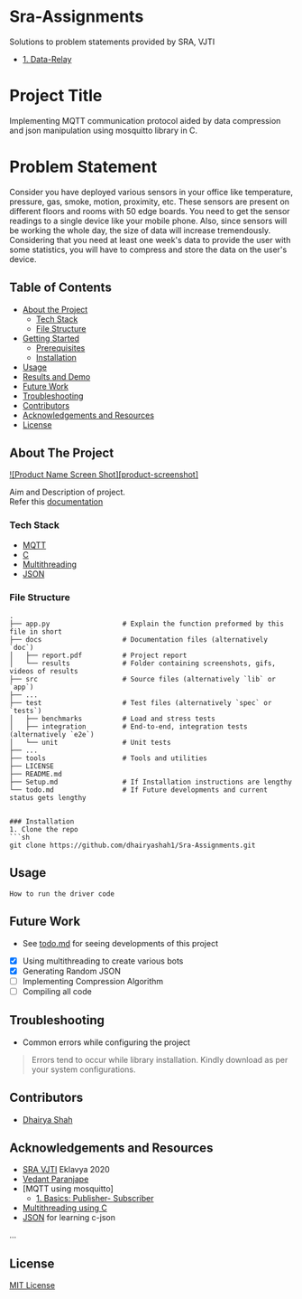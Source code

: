 # Sra-Assignments
Solutions to problem statements provided by SRA, VJTI
  * [1. Data-Relay](https://github.com/dhairyashah1/Sra-Assignments)
<!--If you are not familiar with writing readme refer [this](https://guides.github.com/features/mastering-markdown/). 
> Don't include this line in readme :smiley:   -->

# Project Title 
Implementing MQTT communication protocol aided by data compression and json manipulation using mosquitto library in C.


# Problem Statement
Consider you have deployed various sensors in your office like temperature, pressure, gas, smoke, motion, proximity, etc. These sensors are present on different floors and rooms with 50 edge boards. You need to get the sensor readings to a single device like your mobile phone. Also, since sensors will be working the whole day, the size of data will increase tremendously. Considering that you need at least one week's data to provide the user with some statistics, you will have to compress and store the data on the user's device.


<!-- TABLE OF CONTENTS -->
## Table of Contents

* [About the Project](#about-the-project)
  * [Tech Stack](#tech-stack)
  * [File Structure](#file-structure)
* [Getting Started](#getting-started)
  * [Prerequisites](#prerequisites)
  * [Installation](#installation)
* [Usage](#usage)
* [Results and Demo](#results-and-demo)
* [Future Work](#future-work)
* [Troubleshooting](#troubleshooting)
* [Contributors](#contributors)
* [Acknowledgements and Resources](#acknowledgements-and-resources)
* [License](#license)


<!-- ABOUT THE PROJECT -->
## About The Project
[![Product Name Screen Shot][product-screenshot]](https://example.com)  

Aim and Description of project.  
Refer this [documentation](https://link/to/report/)

### Tech Stack
* [MQTT]()
* [C]()
* [Multithreading]()  
* [JSON]()

### File Structure
    .
    ├── app.py                  # Explain the function preformed by this file in short
    ├── docs                    # Documentation files (alternatively `doc`)
    │   ├── report.pdf          # Project report
    │   └── results             # Folder containing screenshots, gifs, videos of results
    ├── src                     # Source files (alternatively `lib` or `app`)
    ├── ...
    ├── test                    # Test files (alternatively `spec` or `tests`)
    │   ├── benchmarks          # Load and stress tests
    │   ├── integration         # End-to-end, integration tests (alternatively `e2e`)
    │   └── unit                # Unit tests
    ├── ...
    ├── tools                   # Tools and utilities
    ├── LICENSE
    ├── README.md 
    ├── Setup.md                # If Installation instructions are lengthy
    └── todo.md                 # If Future developments and current status gets lengthy
    

<!-- GETTING STARTED 
## Getting Started

### Prerequisites

* See [SETUP.md](https://link/to/setup.md) if there are plenty of instructions
* List of softwares with version tested on 
```sh
How to install them
```

* **ESP-IDF v4.0 and above**

  You can visit the [ESP-IDF Programmming Guide](https://docs.espressif.com/projects/esp-idf/en/latest/get-started/index.html#installation-step-by-step) for the installation steps.
  
* See if you can make requirements.txt  
```sh
pip install -r "requirements.txt" -->
```

### Installation
1. Clone the repo
```sh
git clone https://github.com/dhairyashah1/Sra-Assignments.git
```


<!-- USAGE EXAMPLES -->
## Usage
```
How to run the driver code
```


<!-- RESULTS AND DEMO
## Results and Demo
Use this space to show useful examples of how a project can be used. Additional screenshots, code examples and demos work well in this space.  
[**result screenshots**](https://result.png)  
![**result gif or video**](https://result.gif)  

| Use  |  Table  |
|:----:|:-------:| 
| For  | Comparison| -->


<!-- FUTURE WORK -->
## Future Work
* See [todo.md](https://todo.md) for seeing developments of this project
- [x] Using multithreading to create various bots
- [x] Generating Random JSON
- [ ] Implementing Compression Algorithm
- [ ] Compiling all code

<!-- TROUBLESHOOTING -->
## Troubleshooting
* Common errors while configuring the project
> Errors tend to occur while library installation. Kindly download as per your system configurations.

<!-- CONTRIBUTORS -->
## Contributors
* [Dhairya Shah](https://github.com/dhairyashah1)


<!-- ACKNOWLEDGEMENTS AND REFERENCES -->
## Acknowledgements and Resources
* [SRA VJTI](http://sra.vjti.info/) Eklavya 2020  
* [Vedant Paranjape](https://github.com/VedantParanjape)
* [MQTT using mosquitto]
  * [1. Basics: Publisher- Subscriber](https://www.youtube.com/watch?v=ERPhUsmbhMo&t=101s)
  <!--* [2. ]()-->
* [Multithreading using C](https://www.youtube.com/watch?v=QbFM0YroaF0)
* [JSON](https://linuxprograms.wordpress.com/2010/05/20/json-c-libjson-tutorial/) for learning c-json

...


<!-- LICENSE -->
## License
[MIT License](LICENSE) 
